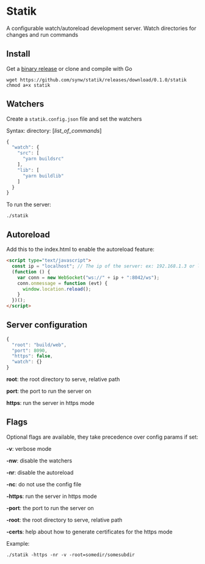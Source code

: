 # Statik

A configurable watch/autoreload development server. Watch directories for changes and
run commands

## Install

Get a [binary release](releases) or clone and compile with Go

```
wget https://github.com/synw/statik/releases/download/0.1.0/statik
chmod a+x statik
```

## Watchers

Create a `statik.config.json` file and set the watchers

Syntax: directory: [*list_of_commands*]

```javascript
{
  "watch": {
    "src": [
      "yarn buildsrc"
    ],
    "lib": [
      "yarn buildlib"
    ]
  }
}
```

To run the server:

```
./statik
```

## Autoreload

Add this to the index.html to enable the autoreload feature:

```html
<script type="text/javascript">
  const ip = "localhost"; // The ip of the server: ex: 192.168.1.3 or localhost
  (function () {
    var conn = new WebSocket("ws://" + ip + ":8042/ws");
    conn.onmessage = function (evt) {
      window.location.reload();
    }
  })();
</script>
```

## Server configuration

```javascript
{
  "root": "build/web",
  "port": 8090,
  "https": false,
  "watch": {}
}
```

**root**: the root directory to serve, relative path

**port**: the port to run the server on

**https**: run the server in https mode

## Flags

Optional flags are available, they take precedence over config params if set:

**-v**: verbose mode

**-nw**: disable the watchers

**-nr**: disable the autoreload

**-nc**: do not use the config file

**-https**: run the server in https mode

**-port**: the port to run the server on

**-root**: the root directory to serve, relative path

**-certs**: help about how to generate certificates for the https mode

Example:

```
./statik -https -nr -v -root=somedir/somesubdir
```
